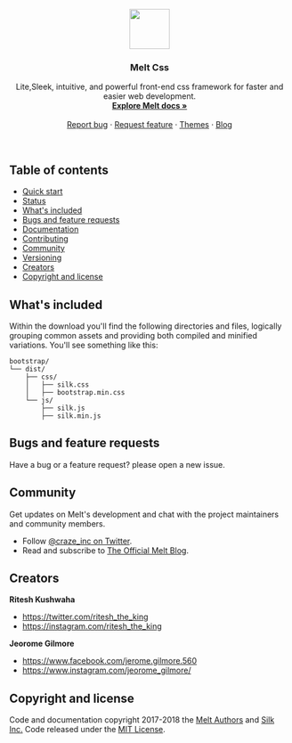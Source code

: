 <p align="center">
    <img src="https://image.flaticon.com/icons/svg/511/511139.svg" alt="" width=72 height=72>
 
  <h3 align="center">Melt Css</h3>

  <p align="center">
    Lite,Sleek, intuitive, and powerful front-end css framework for faster and easier web development.
    <br>
    <a href="http://getsilk.ga/docs/"><strong>Explore Melt docs »</strong></a>
    <br>
    <br>
    <a href="http://getsilk.ga/report">Report bug</a>
    ·
    <a href="http://getsilk.ga/req">Request feature</a>
    ·
    <a href="https://themes.getsilk.ga/">Themes</a>
    ·
    <a href="https://blog.getsilk.ga.com/">Blog</a>
  </p>
</p>

<br>

## Table of contents

- [Quick start](#quick-start)
- [Status](#status)
- [What's included](#whats-included)
- [Bugs and feature requests](#bugs-and-feature-requests)
- [Documentation](#documentation)
- [Contributing](#contributing)
- [Community](#community)
- [Versioning](#versioning)
- [Creators](#creators)
- [Copyright and license](#copyright-and-license)

## What's included

Within the download you'll find the following directories and files, logically grouping common assets and providing both compiled and minified variations. You'll see something like this:

```
bootstrap/
└── dist/
    ├── css/
    │   ├── silk.css
    │   ├── bootstrap.min.css
    └── js/
        ├── silk.js
        ├── silk.min.js
```


## Bugs and feature requests

Have a bug or a feature request? please open a new issue.


## Community

Get updates on Melt's development and chat with the project maintainers and community members.

- Follow [@craze_inc on Twitter](https://twitter.com/craze_inc).
- Read and subscribe to [The Official Melt Blog](https://blog.getsilk.ga/).


## Creators

**Ritesh Kushwaha**

- <https://twitter.com/ritesh_the_king>
- <https://instagram.com/ritesh_the_king>

**Jeorome Gilmore**

- <https://www.facebook.com/jerome.gilmore.560>
- <https://www.instagram.com/jeorome_gilmore/>


## Copyright and license

Code and documentation copyright 2017-2018 the [Melt Authors](https://github.com/riteshtheking/Melt/Authors) and [Silk Inc.](http://www.getsilk.ga) Code released under the [MIT License](https://github.com/riteshtheking/Melt/blob/master/LICENSE).
